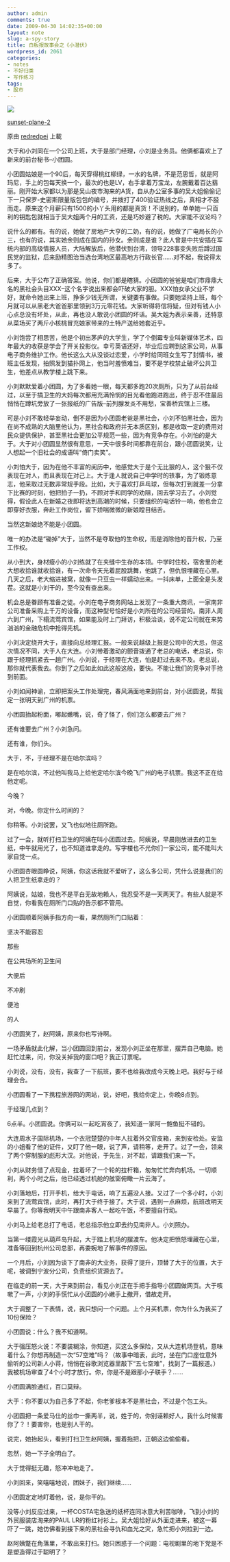```yaml
---
author: admin
comments: true
date: 2009-04-30 14:02:35+00:00
layout: note
slug: a-spy-story
title: 白板报故事会之《小潜伏》
wordpress_id: 2061
categories:
- notes
- 不好归类
- 写作练习
tags:
- 股市
---
```






[![](http://farm4.static.flickr.com/3294/3128814106_665b7be768_m.jpg)](http://www.flickr.com/photos/lookoo/3128814106/)
  


[sunset-plane-2](http://www.flickr.com/photos/lookoo/3128814106/)
  

原由 [redredpei](http://www.flickr.com/people/lookoo/) 上載




大于和小刘同在一个公司上班，大于是部门经理，小刘是业务员。他俩都喜欢上了新来的前台秘书–小团圆。  

  

小团圆姑娘是一个90后，每天穿得桃红柳绿，一水的名牌，不是范思哲，就是阿玛尼，手上的包每天换一个，最次的也是LV，右手拿着万宝龙，左腕戴着百达翡丽。刚开始大家都以为那是吴山夜市淘来的A货，自从办公室多事的吴大姐偷偷记下一只保罗-史密斯限量版包包的编号，并拨打了400验证热线之后，真相才不胫而走。原来这个月薪只有1500的小丫头用的都是真货！不说别的，单单她一只百利的钥匙包就相当于吴大姐两个月的工资，还是巧妙避了税的。大家能不议论吗？  

  

说什么的都有。有的说，她做了房地产大亨的二奶，有的说，她做了广电局长的小三，也有的说，其实她余则成在国内的孙女。余则成是谁？此人曾是中共安插在军统内部的高级情报人员，大陆解放后，他潜伏到台湾，领导228事变失败后蹲过国民党的监狱，后来励精图治当选台湾地区最高地方行政长官……对不起，我说得太多了。  

  

后来，大于公布了正确答案。他说，你们都是瞎猜。小团圆的爸爸是咱们市鼎鼎大名的黑社会头目XXX–这个名字说出来都会吓破大家的胆。XXX怕女承父业不学好，就命令她出来上班，挣多少钱无所谓，关键要有事做。只要她坚持上班，每个月就可以从黑老大爸爸那里领到3万元零花钱。大家听得将信将疑，但对有钱人小心点总没有坏处，从此，再也没人敢说小团圆的坏话。吴大姐为表示亲善，还特意从菜场买了两斤小核桃冒充娘家带来的土特产送给她套近乎。  

  

小刘饱尝了相思苦，他是个初出茅庐的大学生，学了个倒霉专业叫新媒体艺术，四年最大的收获是学会了开关投影仪。幸亏英语还好，毕业后应聘到这家公司，从事电子商务维护工作。他长这么大从没谈过恋爱，小学时给同班女生写了封情书，被班主任发现，拍照发到猫扑网上，他当时羞愤难当，要不是学校禁止破坏公共卫生，他差点从教学楼上跳下来。  

  

小刘默默爱着小团圆，为了多看她一眼，每天都多跑20次厕所，只为了从前台经过，以至于搞卫生的大妈每次都用充满怜悯的目光看他跑进跑出，终于忍不住最后悄悄在蹲坑旁放了一张报纸的广告版–前列腺发炎不用愁，宝善桥宾馆上三楼。  

  

可是小刘不敢轻举妄动，倒不是因为小团圆老爸是黑社会，小刘不怕黑社会，因为在尚不成熟的大脑里他认为，黑社会和政府并无本质区别，都是收取一定的费用对民众提供保护，甚至黑社会更加公平规范一些，因为有竞争存在。小刘怕的是大于。大于对小团圆显然很有意思，一天中很多时间都靠在前台，跟小团圆说笑，让人想起一个旧社会的成语叫“倚门卖笑”。  

  

小刘怕大于，因为在他不丰富的阅历中，他感觉大于是个无比狠的人，这个狠不仅表现在对人，而且表现在对己上。大于逢人就说自己中学时的轶事，为了锻炼意志，他采取过无数非常规手段。比如，大于喜欢打乒乓球，但每次打到就差一分拿下比赛的时刻，他把拍子一扔，不顾对手和同学的劝阻，回去学习去了。小刘觉得，假设此人在新婚之夜即将达到高潮的时候，只要组织的电话铃一响，他也会立即穿好衣服，奔赴工作岗位，留下娇喘微微的新娘瞠目结舌。  

  

当然这新娘绝不能是小团圆。  

  

唯一的办法是“锄掉”大于，当然不是夺取他的生命权，而是消除他的晋升权，乃至工作权。  

  

从小到大，身材瘦小的小刘练就了在夹缝中生存的本领。中学时住校，宿舍里的老大想收拾谁就收拾谁，有一次命令天光着屁股跳舞，他跳了，但仇恨埋藏在心里。几天之后，老大缩进被窝，就像一只豆虫一样蠕动出来。一抖床单，上面全是头发茬。这就是小刘干的，至今没有查出来。  

  

机会总是眷顾有准备之徒。小刘在电子商务网站上发现了一条重大商讯，一家南非公司准备采购上千万的设备，而这种型号恰好是小刘所在的公司经营的。南非人周六到广州，下榻流莺宾馆，如果能及时上门拜访，积极洽谈，说不定公司就在来势汹汹的金融危机中抢得先机。  

  

小刘决定绕开大于，直接向总经理汇报。一般来说越级上报是公司中的大忌，但这次情况不同，大于人在大连。小刘带着激动的颤音拨通了老总的电话，老总说，你跟于经理抓紧去一趟广州。小刘说，于经理在大连，怕是赶过去来不及。老总说，那你就代表我去。你到了之后如此如此这般这般，要快。不能让我们的竞争对手抢到前面。  

  

小刘如闻神谕，立即把案头工作处理完，春风满面地来到前台，对小团圆说，帮我定一张明天到广州的机票。  

  

小团圆抬起粉面，嘟起嫩嘴，说，奇了怪了，你们怎么都要去广州？  

  

还有谁要去广州？小刘急问。  

  

还有谁，你们头。  

  

大于，不，于经理不是在哈尔滨吗？  

  

是在哈尔滨，不过他叫我马上给他定哈尔滨今晚飞广州的电子机票。我这不正在给他定呢。  

  

今晚？  

  

对，今晚。你定什么时间的？  

  

你稍等。小刘说罢，又飞也似地往厕所跑。  

  

过了一会，就听打扫卫生的阿姨在叫小团圆过去。阿姨说，早晨刚放进去的卫生纸，中午就用光了，也不知道谁拿走的。写字楼也不光你们一家公司，能不能叫大家自觉一点。  

  

小团圆杏眼圆睁说，阿姨，你这话我就不爱听了，这么多公司，凭什么说是我们的人把卫生纸拿走的？  

  

阿姨说，姑娘，我也不是平白无故地赖人，我忍受不是一天两天了。有些人就是不自觉，你看我在厕所门口贴的告示都不管用。  

  

小团圆顺着阿姨手指方向一看，果然厕所门口贴着：  

  

坚决不能容忍  

那些  

在公共场所的卫生间  

大便后  

不冲刷  

便池  

的人  

  

小团圆笑了，赵阿姨，原来你也写诗啊。  

  

一场矛盾就此化解，当小团圆回到前台，发现小刘正坐在那里，摆弄自己电脑。她赶忙过来，问，你没关掉我的窗口吧？我正订票呢。  

  

小刘说，没有，没有，我查了一下航班，要不也给我改成今天晚上吧。我好与于经理会合。  

  

小团圆看了一下携程旅游网的网站，说，好吧，我给你定上，你晚8点到。  

  

于经理几点到？  

  

6点半。小团圆说。你俩可以一起吃宵夜了，我知道一家阿一鲍鱼挺不错的。  

  

大连周水子国际机场，一个衣冠楚楚的中年人拉着外交官皮箱，来到安检处。安监的小姐看了他的证件，又盯了他一眼，说了声，请稍等，走开了。过了一会，领来了两个穿制服的彪形大汉。对他说，于先生，对不起，请跟我们来一下。  

  

小刘从财务借了点现金，拉着坏了一个轮的拉杆箱，匆匆忙忙奔向机场。一切顺利，两个小时之后，他已经透过机舱的舷窗俯瞰一片云海了。  

  

小刘落地后，打开手机，给大于电话，响了五遍没人接。又过了一个多小时，小刘来到了流莺宾馆，此时，再打大于终于接了。大于说，遇到一点麻烦，航班改明天早晨了。你等我明天中午跟南非客人一起吃午饭，不要擅自行动。  

  

小刘马上给老总打了电话，老总指示他立即去约见南非人。小刘照办。  

  

当第一缕霞光从葫芦岛升起，大于踏上机场的摆渡车。他决定把愤怒埋藏在心里，准备等回到杭州公司总部，再委婉地了解事件的原因。  

  

一个月后，小刘因为谈下了南非的大业务，获得了提升，顶替了大于的位置，大于呢，被调到宁波分公司，负责组织货源去了。  

  

在临走的前一天，大于来到前台，看见小刘正在手把手指导小团圆做网页。大于咳嗽了一声，小刘的手慌忙从小团圆的小嫩手上撤开，借故走开。  

  

大于调整了一下表情，说，我只想问一个问题。上个月买机票，你为什么为我买了10份保险？  

  

小团圆说：什么？我不知道啊。  

  

大于强压怒火说：不要装糊涂，你知道，买这么多保险，又从大连机场登机，意味着什么？你想再制造一次“57空难”吗？（故事中暗表，此时，坐在门口座位意外偷听的公司新人小蒋，悄悄在谷歌浏览器里敲下“五七空难”，找到了一篇报道。）我被机场审查了4个小时才放行。你，你是不是跟那小子联手？……  

  

小团圆满脸通红，百口莫辩。  

  

大于：你不要以为自己多了不起，你老爹根本不是黑社会，不过是个包工头。  

  

小团圆把一条爱马仕的丝巾一撕两半，说，姓于的，你别诬赖好人，我什么时候害你了？！要害你，也是别人干的。  

  

说完，她抬起头，看到打扫卫生赵阿姨，握着拖把，正朝这边偷偷看。  

  

忽然，她一下子全明白了。  

  

大于觉得挺无趣，怒冲冲地走了。  

  

小刘回来，笑嘻嘻地说，团妹子，我们继续……  

  

小团圆定定地盯着他，说，是你干的。  

  

没等小刘反应过来，一杯COSTA宅急送的纸杯连同冰意大利苦咖啡，飞到小刘的外贸服装店淘来的PAUL LR的粉红衬衫上。吴大姐恰好从外面走进来，被这一幕吓了一跳，她仿佛看到接下来的黑社会寻仇和血光之灾，急忙把小刘拉到一边。  

  

赵阿姨蹩在角落里，不敢出来打扫。她只困惑于一个问题：电视剧里的地下党是不是塑造得过于聪明了？
  

